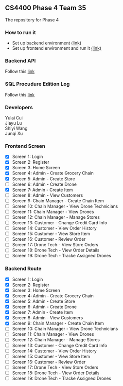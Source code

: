## CS4400 Phase 4 Team 35
The repository for Phase 4
<br/>

### How to run it
- Set up backend environment [(link)](https://github.gatech.edu/cs4400group35/cs4400_Phase4/tree/master/backend)
- Set up frontend environment and run it [(link)](https://github.gatech.edu/cs4400group35/cs4400_Phase4/tree/master/frontend)

### Backend API
Follow this [link](https://github.gatech.edu/cs4400group35/cs4400_Phase4/tree/master/backend)

### SQL Procudure Edition Log
Follow this [link](https://github.gatech.edu/cs4400group35/cs4400_Phase4/tree/master/SQL_database)

### Developers
Yulai Cui <br/>
Jiayu Lu <br/>
Shiyi Wang <br/>
Junqi Xu <br/>

### Frontend Screen
- [x] Screen 1: Login
- [x] Screen 2: Register
- [x] Screen 3: Home Screen
- [x] Screen 4: Admin - Create Grocery Chain
- [x] Screen 5: Admin - Create Store
- [ ] Screen 6: Admin - Create Drone
- [x] Screen 7: Admin - Create Item
- [ ] Screen 8: Admin - View Customers
- [ ] Screen 9: Chain Manager - Create Chain Item
- [ ] Screen 10: Chain Manager - View Drone Technicians
- [ ] Screen 11: Chain Manager - View Drones
- [ ] Screen 12: Chain Manager - Manage Stores
- [ ] Screen 13: Customer - Change Credit Card Info
- [ ] Screen 14: Customer - View Order History
- [ ] Screen 15: Customer - View Store Item
- [ ] Screen 16: Customer - Review Order
- [ ] Screen 17: Drone Tech - View Store Orders
- [ ] Screen 18: Drone Tech - View Order Details
- [ ] Screen 19: Drone Tech - Tracke Assigned Drones

### Backend Route
- [x] Screen 1: Login
- [x] Screen 2: Register
- [x] Screen 3: Home Screen
- [x] Screen 4: Admin - Create Grocery Chain
- [x] Screen 5: Admin - Create Store
- [x] Screen 6: Admin - Create Drone
- [x] Screen 7: Admin - Create Item
- [x] Screen 8: Admin - View Customers
- [x] Screen 9: Chain Manager - Create Chain Item
- [ ] Screen 10: Chain Manager - View Drone Technicians
- [ ] Screen 11: Chain Manager - View Drones
- [ ] Screen 12: Chain Manager - Manage Stores
- [ ] Screen 13: Customer - Change Credit Card Info
- [ ] Screen 14: Customer - View Order History
- [ ] Screen 15: Customer - View Store Item
- [ ] Screen 16: Customer - Review Order
- [ ] Screen 17: Drone Tech - View Store Orders
- [ ] Screen 18: Drone Tech - View Order Details
- [ ] Screen 19: Drone Tech - Tracke Assigned Drones